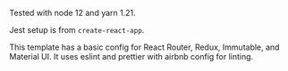 Tested with node 12 and yarn 1.21.

Jest setup is from `create-react-app`.

This template has a basic config for React Router, Redux, Immutable, and Material UI.
It uses eslint and prettier with airbnb config for linting.
